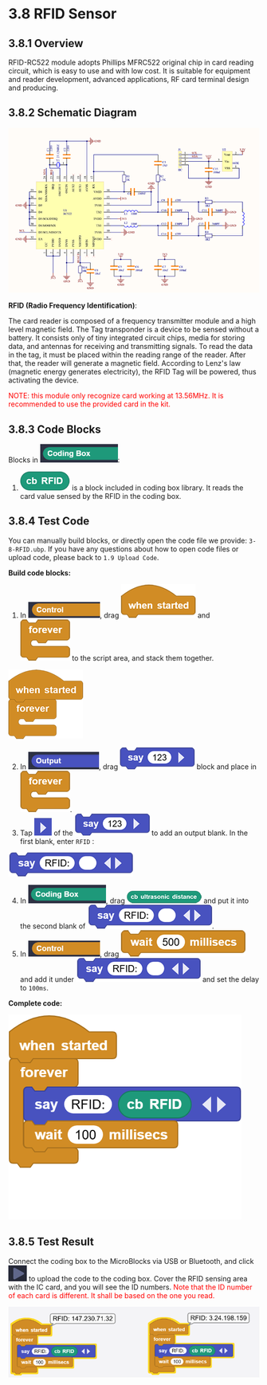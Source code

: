 # 3.8 RFID Sensor

## 3.8.1 Overview

RFID-RC522 module adopts Phillips MFRC522 original chip in card reading circuit, which is easy to use and with low cost. It is suitable for equipment and reader development, advanced applications, RF card terminal design and producing.

## 3.8.2 Schematic Diagram

![t90](./media/t90.png)

**RFID (Radio Frequency Identification)**: 

The card reader is composed of a frequency transmitter module and a high level magnetic field. The Tag transponder is a device to be sensed without a battery. It consists only of tiny integrated circuit chips, media for storing data, and antennas for receiving and transmitting signals. To read the data in the tag, it must be placed within the reading range of the reader. After that, the reader will generate a magnetic field. According to Lenz's law (magnetic energy generates electricity), the RFID Tag will be powered, thus activating the device.

<p style="color:red;">NOTE: this module only recognize card working at 13.56MHz. It is recommended to use the provided card in the kit.</p>

## 3.8.3 Code Blocks

Blocks in ![](./media/codingBox.png):

1. ![t91](./media/t91.png) is a block included in coding box library. It reads the card value sensed by the RFID in the coding box.

## 3.8.4 Test Code

You can manually build blocks, or directly open the code file we provide: `3-8-RFID.ubp`. If you have any questions about how to open code files or upload code, please back to `1.9 Upload Code`.

**Build code blocks:**

1. In ![](./media/control.png), drag ![](./media/t1.png) and ![](./media/t2.png) to the script area, and stack them together.

![t34](./media/t34.png)

2. In ![](./media/output.png), drag ![t44](./media/t44.png) block and place in ![](./media/t2.png). 
3. Tap ![t47](./media/t47.png) of the ![t44](./media/t44.png) to add an output blank. In the first blank, enter `RFID：`

![t92](./media/t92.png)

4. In ![](./media/codingBox.png), drag ![t86](./media/t86.png) and put it into the second blank of ![](./media/t92.png).
5. In ![](./media/control.png), drag ![t4](./media/t4.png) and add it under ![](./media/t92.png) and set the delay to `100ms`.

**Complete code:**

![t93](./media/t93.png)

## 3.8.5 Test Result

Connect the coding box to the MicroBlocks via USB or Bluetooth, and click ![t59](./media/t59.png) to upload the code to the coding box. Cover the RFID sensing area with the IC card, and you will see the ID numbers. <span style="color:red;">Note that the ID number of each card is different. It shall be based on the one you read.</span>

![t94](./media/t94.png)